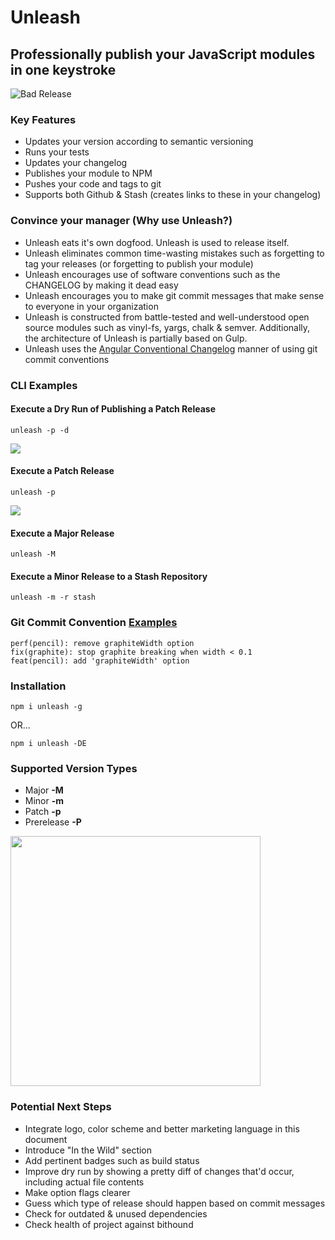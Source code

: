 # Unleash

## Professionally publish your JavaScript modules in one keystroke

![Bad Release](https://c1.staticflickr.com/3/2355/2417329091_b31158ce8c.jpg)


### Key Features
* Updates your version according to semantic versioning
* Runs your tests
* Updates your changelog
* Publishes your module to NPM
* Pushes your code and tags to git
* Supports both Github & Stash (creates links to these in your changelog)

### Convince your manager (Why use Unleash?)
* Unleash eats it's own dogfood. Unleash is used to release itself.
* Unleash eliminates common time-wasting mistakes such as forgetting to tag your releases (or forgetting to publish your module)
* Unleash encourages use of software conventions such as the CHANGELOG by making it dead easy
* Unleash encourages you to make git commit messages that make sense to everyone in your organization
* Unleash is constructed from battle-tested and well-understood open source modules such as vinyl-fs, yargs, chalk & semver. Additionally, the architecture of Unleash is partially based on Gulp.
* Unleash uses the [Angular Conventional Changelog](https://github.com/ajoslin/conventional-changelog/blob/9c359faacea93b566f19c4c7214a6bca58edf99f/conventions/angular.md) manner of using git commit conventions 


### CLI Examples
#### Execute a Dry Run of Publishing a Patch Release
```
unleash -p -d
```

![](https://raw.githubusercontent.com/jameswomack/unleash/bd4eeedb742dc099a8545879924c270b915deb5b/screens/dry-run.png)

#### Execute a Patch Release
```
unleash -p
```
![](https://raw.githubusercontent.com/jameswomack/unleash/683c4cea7a0ed58d733b51cf20a15bdf9fb563c4/screens/run.png)


#### Execute a Major Release
```
unleash -M
```

#### Execute a Minor Release to a Stash Repository
```
unleash -m -r stash
```

### Git Commit Convention [Examples](https://github.com/ajoslin/conventional-changelog/blob/9c359faacea93b566f19c4c7214a6bca58edf99f/conventions/angular.md)
```
perf(pencil): remove graphiteWidth option
fix(graphite): stop graphite breaking when width < 0.1
feat(pencil): add 'graphiteWidth' option
```

### Installation

```
npm i unleash -g
```
OR...
```
npm i unleash -DE
```

### Supported Version Types
* Major **-M**
* Minor **-m**
* Patch **-p**
* Prerelease **-P**

<img src="https://c2.staticflickr.com/4/3738/11674920374_34acde064b_b.jpg" width="400">

### Potential Next Steps
* Integrate logo, color scheme and better marketing language in this document
* Introduce "In the Wild" section
* Add pertinent badges such as build status
* Improve dry run by showing a pretty diff of changes that'd occur, including actual file contents
* Make option flags clearer
* Guess which type of release should happen based on commit messages
* Check for outdated & unused dependencies
* Check health of project against bithound
